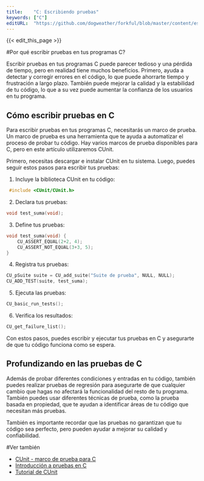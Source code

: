 ```yaml
---
title:    "C: Escribiendo pruebas"
keywords: ["C"]
editURL:  "https://github.com/dogweather/forkful/blob/master/content/es/c/writing-tests.md"
---
```


{{< edit_this_page >}}

#Por qué escribir pruebas en tus programas C?

Escribir pruebas en tus programas C puede parecer tedioso y una pérdida de tiempo, pero en realidad tiene muchos beneficios. Primero, ayuda a detectar y corregir errores en el código, lo que puede ahorrarte tiempo y frustración a largo plazo. También puede mejorar la calidad y la estabilidad de tu código, lo que a su vez puede aumentar la confianza de los usuarios en tu programa.

## Cómo escribir pruebas en C

Para escribir pruebas en tus programas C, necesitarás un marco de prueba. Un marco de prueba es una herramienta que te ayuda a automatizar el proceso de probar tu código. Hay varios marcos de prueba disponibles para C, pero en este artículo utilizaremos CUnit.

Primero, necesitas descargar e instalar CUnit en tu sistema. Luego, puedes seguir estos pasos para escribir tus pruebas:

1. Incluye la biblioteca CUnit en tu código: 

```C
 #include <CUnit/CUnit.h>
```

2. Declara tus pruebas: 

```C
void test_suma(void);
```

3. Define tus pruebas: 

```C 
void test_suma(void) {
    CU_ASSERT_EQUAL(2+2, 4);
    CU_ASSERT_NOT_EQUAL(3+3, 5);
} 
```

4. Registra tus pruebas: 

```C
CU_pSuite suite = CU_add_suite("Suite de prueba", NULL, NULL);
CU_ADD_TEST(suite, test_suma);
```

5. Ejecuta las pruebas: 

```C
CU_basic_run_tests();
```

6. Verifica los resultados: 

```C
CU_get_failure_list();
```

Con estos pasos, puedes escribir y ejecutar tus pruebas en C y asegurarte de que tu código funciona como se espera.

## Profundizando en las pruebas de C

Además de probar diferentes condiciones y entradas en tu código, también puedes realizar pruebas de regresión para asegurarte de que cualquier cambio que hagas no afectará la funcionalidad del resto de tu programa. También puedes usar diferentes técnicas de prueba, como la prueba basada en propiedad, que te ayudan a identificar áreas de tu código que necesitan más pruebas.

También es importante recordar que las pruebas no garantizan que tu código sea perfecto, pero pueden ayudar a mejorar su calidad y confiabilidad.

#Ver también

- [CUnit - marco de prueba para C](https://sourceforge.net/projects/cunit/)
- [Introducción a pruebas en C](https://youtu.be/oLSd1HSHIrY)
- [Tutorial de CUnit](https://www.cs.colostate.edu/~cs157/CUnit/intro.html)